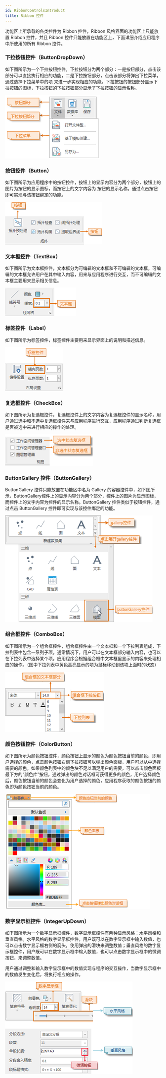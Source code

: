 ```yaml
---
id: RibbonControlsIntroduct
title: Ribbon 控件
---
```

功能区上所承载的各类控件为 Ribbon 控件，Ribbon 风格界面的功能区上只能放置 Ribbon 控件，并且 Ribbon
控件只能放置在功能区上，下面详细介绍应用程序中所使用的所有 Ribbon 控件。

### 下拉按钮控件（ButtonDropDown）

如下图所示为一个下拉按钮控件，下拉按钮分为两个部分：一是按钮部分，点击该部分可以直接执行相应的功能，二是下拉按钮部分，点击该部分将弹出下拉菜单，通过选择下拉菜单中的项
来进一步实现相应的功能。下拉按钮的按钮部分显示下拉按钮的图标，下拉按钮的下拉按钮部分显示了下拉按钮的显示名称。

![](img/ButtonDropDown.png)  

  
### 按钮控件（Button）

如下图所示为应用程序中的按钮控件，按钮上的显示内容分为两个部分，按钮上的图片为按钮的显示图标，而按钮上的文字内容为
按钮的显示名称。通过点击按钮即可实现与该按钮绑定的功能。

![](img/ButtonSamples.png)  

  
### 文本框控件（TextBox）

如下图所示为文本框控件，文本框分为可编辑的文本框和不可编辑的文本框，可编辑的文本框允许用户在其中输入内容，用来与应用程序进行交互，而不可编辑的文本框主要用来显示相关信息。

![](img/textBoxControls.png)  

### 标签控件（Label）

如下图所示为标签控件，标签控件主要用来显示界面上的说明和描述信息。

![](img/labelControls.png)  

  
### 复选框控件（CheckBox）

如下图所示为复选框控件，复选框控件上的文字内容为复选框控件的显示名称，用户通过选中和不选中复选框控件来与应用程序进行交互，应用程序通过判断复选框是否被选中来进行相应的操作的处理。

![](img/checkBoxControls.png)  

### ButtonGallery 控件（ButtonGallery）

ButtonGallery 控件只能放置在功能区中名为 Gallery
的容器控件中，如下图所示，ButtonGallery控件上的显示内容分为两个部分，控件上的图片为显示图标，而控件上的文字内容为控件的显示名称。ButtonGallery
控件类似于按钮控件，通过点击 ButtonGallery 控件即可实现与该控件绑定的功能。

![](img/buttonGalleryControls.png)  
 
  
### 组合框控件（ComboBox）

如下图所示为一个组合框控件，组合框控件由一个文本框和一个下拉列表组成，下拉列表中包含一系列子项，通常情况下，用户可以在文本框部分输入内容，也可以在下拉列表中选择某个项，应用程序会根据组合框中文本框里显示的内容来处理相应的操作。（图中下拉列表中黄色高亮显示的项为鼠标移动到该项上面时的状态）

![](img/comboBoxControls.png)  

### 颜色按钮控件（ColorButton）

如下图所示为颜色按钮控件，颜色按钮上显示的颜色为颜色按钮当前的颜色，即用户选择的颜色，点击颜色按钮右侧下拉按钮可以弹出颜色面板，用户可以从中选择需要的颜色，如果颜色列表中的颜色块不足以满足用户的需要，可以点击颜色面板最下方的“颜色库”按钮，通过弹出的颜色对话框可获得更多的颜色，用户选择颜色后，颜色按钮当前的颜色会变化为用户选择的颜色，应用程序获取的颜色按钮的颜色即为颜色按钮当前的颜色。

![](img/colorButtonControls.png)  

  
### 数字显示框控件（IntegerUpDown）

如下图所示为一个数字显示框控件，数字显示框控件有两种显示风格：水平风格和垂直风格。水平风格的数字显示框控件，用户既可以在数字显示框中输入数值，也可以点击数字显示框右侧的箭头，使用弹出的滑块来调整数值；垂直风格的数字显示框控件，用户既可以在数字显示框中输入数值，也可以点击数字显示框中的微调按钮，来调整数值。

用户通过调整和输入数字显示框中的数值实现与程序的交互操作，当数字显示框中的数值发生变化后，将执行相应的操作。

![](img/IntegerUpDownControl.png)  
